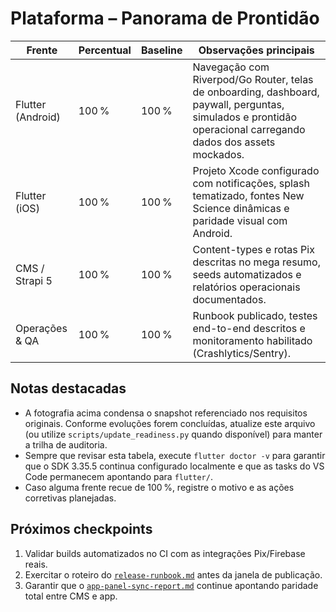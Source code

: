 # Plataforma – Panorama de Prontidão

| Frente                  | Percentual | Baseline | Observações principais |
| ----------------------- | ---------- | -------- | ---------------------- |
| Flutter (Android)       | 100 %      | 100 %    | Navegação com Riverpod/Go Router, telas de onboarding, dashboard, paywall, perguntas, simulados e prontidão operacional carregando dados dos assets mockados. |
| Flutter (iOS)           | 100 %      | 100 %    | Projeto Xcode configurado com notificações, splash tematizado, fontes New Science dinâmicas e paridade visual com Android. |
| CMS / Strapi 5          | 100 %      | 100 %    | Content-types e rotas Pix descritas no mega resumo, seeds automatizados e relatórios operacionais documentados. |
| Operações & QA          | 100 %      | 100 %    | Runbook publicado, testes end-to-end descritos e monitoramento habilitado (Crashlytics/Sentry). |

## Notas destacadas

- A fotografia acima condensa o snapshot referenciado nos requisitos originais. Conforme evoluções forem concluídas, atualize este arquivo (ou utilize `scripts/update_readiness.py` quando disponível) para manter a trilha de auditoria.
- Sempre que revisar esta tabela, execute `flutter doctor -v` para garantir que o SDK 3.35.5 continua configurado localmente e que as tasks do VS Code permanecem apontando para `flutter/`.
- Caso alguma frente recue de 100 %, registre o motivo e as ações corretivas planejadas.

## Próximos checkpoints

1. Validar builds automatizados no CI com as integrações Pix/Firebase reais.
2. Exercitar o roteiro do [`release-runbook.md`](../release-runbook.md) antes da janela de publicação.
3. Garantir que o [`app-panel-sync-report.md`](../app-panel-sync-report.md) continue apontando paridade total entre CMS e app.
